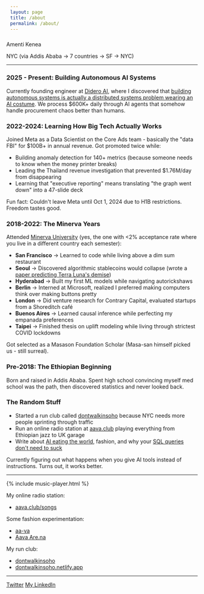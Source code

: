 ```yaml
---
layout: page
title: /about
permalink: /about/
---
```



Amenti Kenea

NYC (via Addis Ababa → 7 countries → SF → NYC)

----

### 2025 - Present: Building Autonomous AI Systems

Currently founding engineer at [Didero AI](https://didero.ai), where I discovered that [building autonomous systems is actually a distributed systems problem wearing an AI costume](/2025/07/15/Building-on-Quicksand-The-Reality-of-Production-AI-Systems.html). We process $600K+ daily through AI agents that somehow handle procurement chaos better than humans.

### 2022-2024: Learning How Big Tech Actually Works

Joined Meta as a Data Scientist on the Core Ads team - basically the "data FBI" for $100B+ in annual revenue. Got promoted twice while:
- Building anomaly detection for 140+ metrics (because someone needs to know when the money printer breaks)
- Leading the Thailand revenue investigation that prevented $1.76M/day from disappearing
- Learning that "executive reporting" means translating "the graph went down" into a 47-slide deck

Fun fact: Couldn't leave Meta until Oct 1, 2024 due to H1B restrictions. Freedom tastes good.

### 2018-2022: The Minerva Years

Attended [Minerva University](https://www.minerva.edu/) (yes, the one with <2% acceptance rate where you live in a different country each semester):
- **San Francisco** → Learned to code while living above a dim sum restaurant
- **Seoul** → Discovered algorithmic stablecoins would collapse (wrote a [paper predicting Terra Luna's demise](/2022/05/01/Algorithmic-Stablecoin-Issues.html))
- **Hyderabad** → Built my first ML models while navigating autorickshaws
- **Berlin** → Interned at Microsoft, realized I preferred making computers think over making buttons pretty
- **London** → Did venture research for Contrary Capital, evaluated startups from a Shoreditch café
- **Buenos Aires** → Learned causal inference while perfecting my empanada preferences
- **Taipei** → Finished thesis on uplift modeling while living through strictest COVID lockdowns

Got selected as a Masason Foundation Scholar (Masa-san himself picked us - still surreal).

### Pre-2018: The Ethiopian Beginning

Born and raised in Addis Ababa. Spent high school convincing myself med school was the path, then discovered statistics and never looked back. 

### The Random Stuff

- Started a run club called [dontwalkinsoho](https://dontwalkinsoho.netlify.app/) because NYC needs more people sprinting through traffic
- Run an online radio station at [aava.club](https://aava.club/songs) playing everything from Ethiopian jazz to UK garage
- Write about [AI eating the world](/2025/07/03/Real-Guide-to-Claude-Code.html), fashion, and why your [SQL queries don't need to suck](/2024/06/10/Robust-SQL-Query-Generator.html)

Currently figuring out what happens when you give AI tools instead of instructions. Turns out, it works better. 

----

{% include music-player.html %}


My online radio station: 
- [aava.club/songs](https://aava.club/songs)

Some fashion experimentation:
- [aa-va](https://aava.club/)
- [Aava Are.na](https://www.are.na/amenti-kenea/wall-vg_bgchhrg8)

My run club:
- [dontwalkinsoho](https://www.instagram.com/dontwalkinsoho/?igsh=MzRlODBiMWZvbTVt)
- [dontwalkinsoho.netlify.app](https://dontwalkinsoho.netlify.app/)

----


[Twitter](https://twitter.com/amenti4k)
[My LinkedIn](https://www.linkedin.com/in/amenti-kenea/)


<style>
    pre {
        background-color: #f4f4f4;
        padding: 10px;
        border-radius: 5px;
        overflow-x: auto;
    }
    .blink-text {
        animation: blink 1s step-end infinite;
    }
    @keyframes blink {
        50% { opacity: 0; }
    }
</style>

